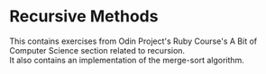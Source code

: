# Recursive Methods

This contains exercises from Odin Project's Ruby Course's A Bit of Computer Science section related to recursion.  
It also contains an implementation of the merge-sort algorithm.